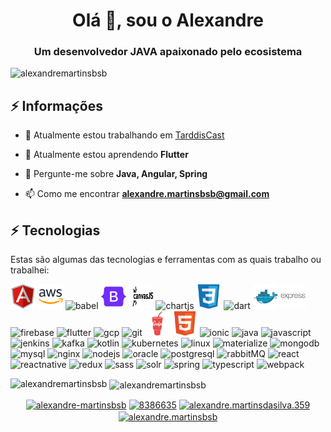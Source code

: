 <h1 align="center">Olá 👋, sou o Alexandre</h1>
<h3 align="center">Um desenvolvedor JAVA apaixonado pelo ecosistema</h3>

<p align="left"> <img src="https://komarev.com/ghpvc/?username=alexandremartinsbsb" alt="alexandremartinsbsb" /> </p>


## ⚡ Informações


- 🔭 Atualmente estou trabalhando em [TarddisCast](https://play.google.com/store/apps/details?id=com.tarddis.tarddiscastmobile&hl=pt-BR)

- 🌱 Atualmente estou aprendendo **Flutter**

- 💬 Pergunte-me sobre **Java, Angular, Spring**

- 📫 Como me encontrar **alexandre.martinsbsb@gmail.com**


## ⚡ Tecnologias

Estas são algumas das tecnologias e ferramentas com as quais trabalho ou trabalhei:

<p align="left">
<img src="https://github.com/devicons/devicon/blob/master/icons/angularjs/angularjs-original.svg" alt="angularjs" width="40" height="40"/>
<img src="https://github.com/devicons/devicon/blob/master/icons/amazonwebservices/amazonwebservices-original.svg" alt="aws" width="40" height="40"/>
<img src="https://www.vectorlogo.zone/logos/babeljs/babeljs-icon.svg" alt="babel" width="40" height="40"/> 
<img src="https://github.com/devicons/devicon/blob/master/icons/bootstrap/bootstrap-plain.svg" alt="bootstrap" width="40" height="40"/>
<img src="https://raw.githubusercontent.com/Hardik0307/Hardik0307/master/assets/canvasjs-charts.svg" alt="canvasjs" width="40" height="40"/> 
<img src="https://www.chartjs.org/media/logo-title.svg" alt="chartjs" width="40" height="40"/> 
<img src="https://github.com/devicons/devicon/blob/master/icons/css3/css3-original.svg" alt="css3" width="40" height="40"/>
<img src="https://www.vectorlogo.zone/logos/dartlang/dartlang-icon.svg" alt="dart" width="40" height="40"/> 
<img src="https://github.com/devicons/devicon/blob/master/icons/docker/docker-original.svg" alt="docker" width="40" height="40"/> 
<img src="https://github.com/devicons/devicon/blob/master/icons/express/express-original-wordmark.svg" alt="express" width="40" height="40"/> 
<img src="https://www.vectorlogo.zone/logos/firebase/firebase-icon.svg" alt="firebase" width="40" height="40"/> 
<img src="https://www.vectorlogo.zone/logos/flutterio/flutterio-icon.svg" alt="flutter" width="40" height="40"/> 
<img src="https://www.vectorlogo.zone/logos/google_cloud/google_cloud-icon.svg" alt="gcp" width="40" height="40"/> 
<img src="https://www.vectorlogo.zone/logos/git-scm/git-scm-icon.svg" alt="git" width="40" height="40"/> 
<img src="https://github.com/devicons/devicon/blob/master/icons/gulp/gulp-plain.svg" alt="gulp" width="40" height="40"/> 
<img src="https://github.com/devicons/devicon/blob/master/icons/html5/html5-original.svg" alt="html5" width="40" height="40"/> 
<img src="https://upload.wikimedia.org/wikipedia/commons/d/d1/Ionic_Logo.svg" alt="ionic" width="40" height="40"/> 
<img src="https://devicons.github.io/devicon/devicon.git/icons/java/java-original-wordmark.svg" alt="java" width="40" height="40"/> 
<img src="https://devicons.github.io/devicon/devicon.git/icons/javascript/javascript-original.svg" alt="javascript" width="40" height="40"/> 
<img src="https://www.vectorlogo.zone/logos/jenkins/jenkins-icon.svg" alt="jenkins" width="40" height="40"/> 
<img src="https://www.vectorlogo.zone/logos/apache_kafka/apache_kafka-icon.svg" alt="kafka" width="40" height="40"/> 
<img src="https://www.vectorlogo.zone/logos/kotlinlang/kotlinlang-icon.svg" alt="kotlin" width="40" height="40"/> 
<img src="https://www.vectorlogo.zone/logos/kubernetes/kubernetes-icon.svg" alt="kubernetes" width="40" height="40"/> 
<img src="https://devicons.github.io/devicon/devicon.git/icons/linux/linux-original.svg" alt="linux" width="40" height="40"/> 
<img src="https://raw.githubusercontent.com/prplx/svg-logos/5585531d45d294869c4eaab4d7cf2e9c167710a9/svg/materialize.svg" alt="materialize" width="40" height="40"/> 
<img src="https://devicons.github.io/devicon/devicon.git/icons/mongodb/mongodb-original-wordmark.svg" alt="mongodb" width="40" height="40"/> 
<img src="https://devicons.github.io/devicon/devicon.git/icons/mysql/mysql-original-wordmark.svg" alt="mysql" width="40" height="40"/> 
<img src="https://devicons.github.io/devicon/devicon.git/icons/nginx/nginx-original.svg" alt="nginx" width="40" height="40"/> 
<img src="https://devicons.github.io/devicon/devicon.git/icons/nodejs/nodejs-original-wordmark.svg" alt="nodejs" width="40" height="40"/> 
<img src="https://devicons.github.io/devicon/devicon.git/icons/oracle/oracle-original.svg" alt="oracle" width="40" height="40"/>
<img src="https://devicons.github.io/devicon/devicon.git/icons/postgresql/postgresql-original-wordmark.svg" alt="postgresql" width="40" height="40"/> 
<img src="https://www.vectorlogo.zone/logos/rabbitmq/rabbitmq-icon.svg" alt="rabbitMQ" width="40" height="40"/> 
<img src="https://devicons.github.io/devicon/devicon.git/icons/react/react-original-wordmark.svg" alt="react" width="40" height="40"/> 
<img src="https://reactnative.dev/img/header_logo.svg" alt="reactnative" width="40" height="40"/> 
<img src="https://devicons.github.io/devicon/devicon.git/icons/redux/redux-original.svg" alt="redux" width="40" height="40"/> 
<img src="https://devicons.github.io/devicon/devicon.git/icons/sass/sass-original.svg" alt="sass" width="40" height="40"/> 
<img src="https://www.vectorlogo.zone/logos/apache_solr/apache_solr-icon.svg" alt="solr" width="40" height="40"/> 
<img src="https://www.vectorlogo.zone/logos/springio/springio-icon.svg" alt="spring" width="40" height="40"/> 
<img src="https://devicons.github.io/devicon/devicon.git/icons/typescript/typescript-original.svg" alt="typescript" width="40" height="40"/> 
<img src="https://devicons.github.io/devicon/devicon.git/icons/webpack/webpack-original.svg" alt="webpack" width="40" height="40"/></p><p>
<img align="left" src="https://github-readme-stats.vercel.app/api/top-langs/?username=alexandremartinsbsb&layout=compact&hide=html" alt="alexandremartinsbsb" /></p>

<p>&nbsp;<img align="center" src="https://github-readme-stats.vercel.app/api?username=alexandremartinsbsb&show_icons=true" alt="alexandremartinsbsb" /></p>

<p align="center">
<a href="https://linkedin.com/in/alexandre-martinsbsb" target="blank"><img align="center" src="https://cdn.jsdelivr.net/npm/simple-icons@3.0.1/icons/linkedin.svg" alt="alexandre-martinsbsb" height="30" width="30" /></a>
<a href="https://stackoverflow.com/users/8386635" target="blank"><img align="center" src="https://cdn.jsdelivr.net/npm/simple-icons@3.0.1/icons/stackoverflow.svg" alt="8386635" height="30" width="30" /></a>
<a href="https://fb.com/alexandre.martinsdasilva.359" target="blank"><img align="center" src="https://cdn.jsdelivr.net/npm/simple-icons@3.0.1/icons/facebook.svg" alt="alexandre.martinsdasilva.359" height="30" width="30" /></a>
<a href="https://instagram.com/alexandre.martinsbsb" target="blank"><img align="center" src="https://cdn.jsdelivr.net/npm/simple-icons@3.0.1/icons/instagram.svg" alt="alexandre.martinsbsb" height="30" width="30" /></a>
</p>
